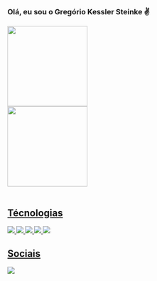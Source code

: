 ###  Olá, eu sou o Gregório Kessler Steinke ✌️
 <div>
  <a href="https://github.com/gregoriok">
  <img height="180em" src="https://github-readme-stats.vercel.app/api?username=gregoriok&show_icons=true&theme=gruvbox&include_all_commits=true&count_private=true"/></br>
   
  <img height="180em" src="https://github-readme-stats.vercel.app/api/top-langs/?username=gregoriok&layoutt&langs_count=7&theme=gruvbox"/>
</div>
<div style="display: inline_block"><br>
 
   ## Técnologias

 <div style="display: inline_block"</br>
  <img align: "center" src="https://img.shields.io/badge/Python-3DDC84?style=for-the-badge&logo=python&logoColor=white"/>
  <img align: "center" src="https://img.shields.io/badge/Javascript-3DDC84?style=for-the-badge&logo=javascript&logoColor=white"/>
  <img align: "center" src="https://img.shields.io/badge/C%2B%2B-00599C?style=for-the-badge&logo=c%2B%2B&logoColor=white"/>      
  <img align: "center" src="https://img.shields.io/badge/Postgresql-3DDC84?style=for-the-badge&logo=Postgresql&logoColor=white"/>
  <img align: "center" src="https://img.shields.io/badge/Gdscript-00599C?style=for-the-badge&logo=GdscriptColor=white"/>
</div>

  
 ## Sociais
 <div>
  <a href="https://www.linkedin.com/in/gregorio-kessler-9b016b153/" target="_blank"><img src="https://img.shields.io/badge/-LinkedIn-%230077B5?style=for-the-badge&logo=linkedin&logoColor=white" target="_blank"></a> 
 </div>
 
 
 
